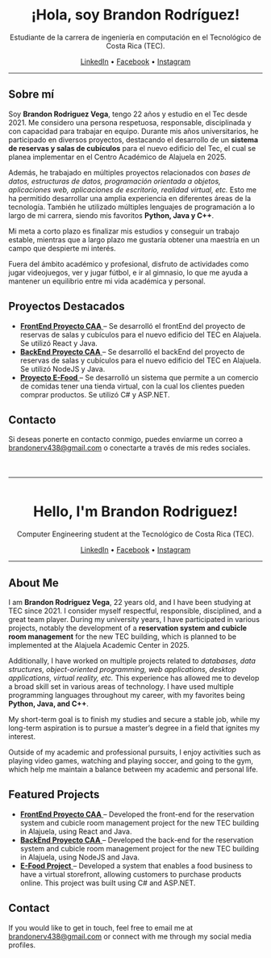 <!-- Sección en Español -->
<div id="espanol">
  <h1 align="center">¡Hola, soy Brandon Rodríguez!</h1>
  <p align="center">
    Estudiante de la carrera de ingeniería en computación en el Tecnológico de Costa Rica (TEC).
  </p>

  <div align="center">
    <!-- Enlaces a redes sociales -->
    <a href="https://www.linkedin.com/in/brandon-rodr%C3%ADguez-5202b3270/" target="_blank">LinkedIn</a> • 
    <a href="https://www.facebook.com/profile.php?id=100047150393272" target="_blank">Facebook</a> • 
    <a href="https://www.instagram.com/brandrod1811/" target="_blank">Instagram</a>
  </div>

  <hr>

  <h2>Sobre mí</h2>
  <p>
    Soy <strong>Brandon Rodriguez Vega</strong>, tengo 22 años y estudio en el Tec desde 2021. Me considero una persona respetuosa, responsable, disciplinada y con capacidad para trabajar en equipo. Durante mis años universitarios, he participado en diversos proyectos, destacando el desarrollo de un <strong>sistema de reservas y salas de cubículos</strong> para el nuevo edificio del Tec, el cual se planea implementar en el Centro Académico de Alajuela en 2025.
  </p>

  <p>
    Además, he trabajado en múltiples proyectos relacionados con <em>bases de datos, estructuras de datos, programación orientada a objetos, aplicaciones web, aplicaciones de escritorio, realidad virtual, etc.</em> Esto me ha permitido desarrollar una amplia experiencia en diferentes áreas de la tecnología. También he utilizado múltiples lenguajes de programación a lo largo de mi carrera, siendo mis favoritos <strong>Python, Java y C++</strong>.
  </p>

  <p>
    Mi meta a corto plazo es finalizar mis estudios y conseguir un trabajo estable, mientras que a largo plazo me gustaría obtener una maestría en un campo que despierte mi interés.
  </p>

  <p>
    Fuera del ámbito académico y profesional, disfruto de actividades como jugar videojuegos, ver y jugar fútbol, e ir al gimnasio, lo que me ayuda a mantener un equilibrio entre mi vida académica y personal.
  </p>

  <h2>Proyectos Destacados</h2>
  <ul>
    <li>
      <a href="https://github.com/BrandonRV18/FrontEndProyectoCAA" target="_blank">
        <strong>FrontEnd Proyecto CAA</strong>
      </a> – Se desarrolló el frontEnd del proyecto de reservas de salas y cubículos para el nuevo edificio del TEC en Alajuela. Se utilizó React y Java.
    </li>
    <li>
      <a href="https://github.com/BrandonRV18/ProyectoCAA" target="_blank">
        <strong>BackEnd Proyecto CAA</strong>
      </a> – Se desarrolló el backEnd del proyecto de reservas de salas y cubículos para el nuevo edificio del TEC en Alajuela. Se utilizó NodeJS y Java.
    </li>
    <li>
      <a href="https://github.com/BrandonRV18/E-Food" target="_blank">
        <strong>Proyecto E-Food</strong>
      </a> – Se desarrolló un sistema que permite a un comercio de comidas tener una tienda virtual, con la cual los clientes pueden comprar productos. Se utilizó C# y ASP.NET.
    </li>
  </ul>

  <h2>Contacto</h2>
  <p>
    Si deseas ponerte en contacto conmigo, puedes enviarme un correo a <a href="mailto:tbrandonerv438@gmail.com">brandonerv438@gmail.com</a> o conectarte a través de mis redes sociales.
  </p>
</div>

<hr style="margin: 50px 0;">

<!-- Sección en Inglés -->
<div id="english">
  <h1 align="center">Hello, I'm Brandon Rodriguez!</h1>
  <p align="center">
    Computer Engineering student at the Tecnológico de Costa Rica (TEC).
  </p>

  <div align="center">
    <!-- Social Media Links -->
    <a href="https://www.linkedin.com/in/brandon-rodr%C3%ADguez-5202b3270/" target="_blank">LinkedIn</a> • 
    <a href="https://www.facebook.com/profile.php?id=100047150393272" target="_blank">Facebook</a> • 
    <a href="https://www.instagram.com/brandrod1811/" target="_blank">Instagram</a>
  </div>

  <hr>

  <h2>About Me</h2>
  <p>
    I am <strong>Brandon Rodriguez Vega</strong>, 22 years old, and I have been studying at TEC since 2021. I consider myself respectful, responsible, disciplined, and a great team player. During my university years, I have participated in various projects, notably the development of a <strong>reservation system and cubicle room management</strong> for the new TEC building, which is planned to be implemented at the Alajuela Academic Center in 2025.
  </p>

  <p>
    Additionally, I have worked on multiple projects related to <em>databases, data structures, object-oriented programming, web applications, desktop applications, virtual reality, etc.</em> This experience has allowed me to develop a broad skill set in various areas of technology. I have used multiple programming languages throughout my career, with my favorites being <strong>Python, Java, and C++</strong>.
  </p>

  <p>
    My short-term goal is to finish my studies and secure a stable job, while my long-term aspiration is to pursue a master’s degree in a field that ignites my interest.
  </p>

  <p>
    Outside of my academic and professional pursuits, I enjoy activities such as playing video games, watching and playing soccer, and going to the gym, which help me maintain a balance between my academic and personal life.
  </p>

  <h2>Featured Projects</h2>
  <ul>
    <li>
      <a href="https://github.com/BrandonRV18/FrontEndProyectoCAA" target="_blank">
        <strong>FrontEnd Proyecto CAA</strong>
      </a> – Developed the front-end for the reservation system and cubicle room management project for the new TEC building in Alajuela, using React and Java.
    </li>
    <li>
      <a href="https://github.com/BrandonRV18/ProyectoCAA" target="_blank">
        <strong>BackEnd Proyecto CAA</strong>
      </a> – Developed the back-end for the reservation system and cubicle room management project for the new TEC building in Alajuela, using NodeJS and Java.
    </li>
    <li>
      <a href="https://github.com/BrandonRV18/E-Food" target="_blank">
        <strong>E-Food Project</strong>
      </a> – Developed a system that enables a food business to have a virtual storefront, allowing customers to purchase products online. This project was built using C# and ASP.NET.
    </li>
  </ul>

  <h2>Contact</h2>
  <p>
    If you would like to get in touch, feel free to email me at <a href="mailto:tbrandonerv438@gmail.com">brandonerv438@gmail.com</a> or connect with me through my social media profiles.
  </p>
</div>
